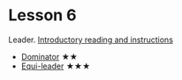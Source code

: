 Lesson 6
========

Leader. [Introductory reading and instructions](http://codility.com/media/train/6-Leader.pdf)
- [Dominator](http://codility.com/demo/take-sample-test/dominator) ★★
- [Equi-leader](http://codility.com/demo/take-sample-test/equileader) ★★★
